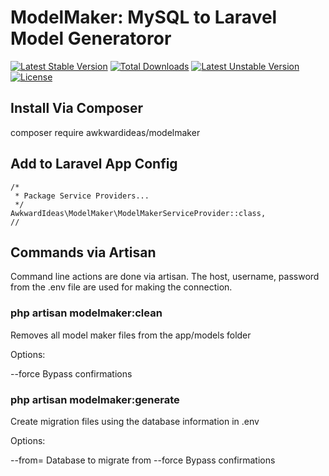 # ModelMaker: MySQL to Laravel Model Generatoror

[![Latest Stable Version](https://poser.pugx.org/awkwardideas/modelmaker/v/stable)](https://packagist.org/packages/awkwardideas/modelmaker) 
[![Total Downloads](https://poser.pugx.org/awkwardideas/modelmaker/downloads)](https://packagist.org/packages/awkwardideas/modelmaker) 
[![Latest Unstable Version](https://poser.pugx.org/awkwardideas/modelmaker/v/unstable)](https://packagist.org/packages/awkwardideas/modelmaker) 
[![License](https://poser.pugx.org/awkwardideas/modelmaker/license)](https://packagist.org/packages/awkwardideas/modelmaker)

## Install Via Composer

composer require awkwardideas/modelmaker

## Add to Laravel App Config

    /*
     * Package Service Providers...
     */ 
    AwkwardIdeas\ModelMaker\ModelMakerServiceProvider::class,
    //

## Commands via Artisan

Command line actions are done via artisan.  The host, username, password from the .env file are used for making the connection.

### php artisan modelmaker:clean

Removes all model maker files from the app/models folder

Options:

--force  Bypass confirmations

### php artisan modelmaker:generate

Create migration files using the database information in .env

Options:

--from=  Database to migrate from
--force  Bypass confirmations